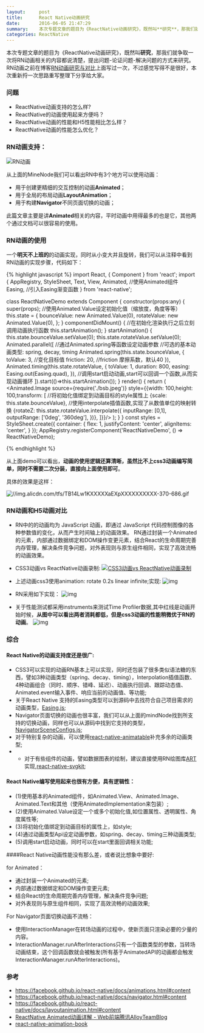```yaml
---
layout:     post
title:      React Native动画研究
date:       2016-06-05 21:47:29
summary:    本次专题文章的题目为《ReactNative动画研究》，既然叫**研究**，那我们就争取一次将RN动画相关的内容都说清楚，提出问题-论证问题-解决问题的方式来研究。RN动画之前在博客[RN动画研究与对比](http://tw93.github.io/2016-04-05/the-thinking-about-react-native-animated.html)上面写过一次，不过感觉写得不是很好，本次重新捋一次思路重写整理下分享给大家。
categories: ReactNative
---
```


本次专题文章的题目为《ReactNative动画研究》，既然叫**研究**，那我们就争取一次将RN动画相关的内容都说清楚，提出问题-论证问题-解决问题的方式来研究。RN动画之前在博客[RN动画研究与对比](http://tw93.github.io/2016-04-05/the-thinking-about-react-native-animated.html)上面写过一次，不过感觉写得不是很好，本次重新捋一次思路重写整理下分享给大家。

### 问题
- ReactNative动画支持的怎么样?
- ReactNative的动画使用起来方便吗？
- ReactNative动画的性能和H5性能相比怎么样？
- ReactNative动画的性能怎么优化？

###  RN动画支持：

![RN动画](https://img.alicdn.com/tfs/TB1HDwhKXXXXXcraXXXXXXXXXXX-1225-1716.png)

从上面的MineNode我们可以看出RN中有3个地方可以使用动画：

- 用于创建更精细的交互控制的动画**Animated**；
- 用于全局的布局动画**LayoutAnimation**；
- 用于构建**Navigator**不同页面切换的动画；

此篇文章主要是讲**Animated**相关的内容，平时动画中用得最多的也是它，其他两个通过文档可以很容易的使用。

### RN动画的使用

一个**明天不上班的**的动画实现，同时从小变大并且旋转，我们可以从注释中看到RN动画的实现步骤，代码如下：

{% highlight javascript %}
import React, { Component } from 'react';
import {
    AppRegistry,
    StyleSheet,
    Text,
    View,
    Animated,   //使用Animated组件
    Easing,     //引入Easing渐变函数
} from 'react-native';

class ReactNativeDemo extends Component {
    constructor(props:any) {
        super(props);
        //使用Animated.Value设定初始化值（缩放度，角度等等）
        this.state = {
            bounceValue: new Animated.Value(0),
            rotateValue: new Animated.Value(0),
        };
    }
    componentDidMount() {
        //在初始化渲染执行之后立刻调用动画执行函数
        this.startAnimation();
    }
    startAnimation() {
        this.state.bounceValue.setValue(0);
        this.state.rotateValue.setValue(0);
        Animated.parallel([
            //通过Animated.spring等函数设定动画参数
            //可选的基本动画类型: spring, decay, timing
            Animated.spring(this.state.bounceValue, {
                toValue: 3,      //变化目标值
                friction: 20,    //friction 摩擦系数，默认40
            }),
            Animated.timing(this.state.rotateValue, {
                toValue: 1,
                duration: 800,
                easing: Easing.out(Easing.quad),
            }),
            //调用start启动动画,start可以回调一个函数,从而实现动画循环
        ]).start(()=>this.startAnimation());
    }
    render() {
        return (
            <View style={styles.container}>
                <Animated.Image source={require('./bsb.jpeg')}
                            style={{width: 100,height: 100,transform: [
                            //将初始化值绑定到动画目标的style属性上
                            {scale: this.state.bounceValue},
                            //使用interpolate插值函数,实现了从数值单位的映射转换
                            {rotateZ: this.state.rotateValue.interpolate({
                            inputRange: [0,1],
                            outputRange: ['0deg', '360deg'],
                            })},
                            ]}}/>
            </View>
        );
    }
}
const styles = StyleSheet.create({
    container: {
        flex: 1,
        justifyContent: 'center',
        alignItems: 'center',
    }
});
AppRegistry.registerComponent('ReactNativeDemo', () => ReactNativeDemo);

{% endhighlight %}

从上面demo可以看出，**动画的使用逻辑还算清晰，虽然比不上css3动画编写简单，同时不需要二次分装，直接向上面使用即可**。

具体的效果是这样：

![//img.alicdn.com/tfs/TB14Lw1KXXXXXaEXpXXXXXXXXXX-370-686.gif](https://img.alicdn.com/tfs/TB14Lw1KXXXXXaEXpXXXXXXXXXX-370-686.gif)


###  RN动画和H5动画对比
  - RN中的的动画均为 JavaScript 动画，即通过 JavaScript 代码控制图像的各种参数值的变化，从而产生时间轴上的动画效果。 RN通过封装一个Animated的元素，内部通过数据绑定和DOM操作变更元素，结合React的生命周期完善内存管理，解决条件竞争问题，对外表现则与原生组件相同，实现了高效流畅的动画效果。
  
  - CSS3动画vs ReactNative动画录制:
  [![CSS3动画vs ReactNative动画录制](https://img.alicdn.com/tfs/TB1JD1sMpXXXXa7XVXXXXXXXXXX-529-439.png)](http://cloud.video.taobao.com/play/u/737512883/p/1/e/6/t/1/36938589.mp4)

  - 上述动画css3使用animation: rotate 0.2s linear infinite;实现:
    ![img](https://img.alicdn.com/tfs/TB1vwKwMpXXXXXdXVXXXXXXXXXX-707-487.png)

  - RN采用如下实现：
    ![img](http://img.alicdn.com/tfs/TB1FdhKMpXXXXXRXVXXXXXXXXXX-573-255.png) 

  - 关于性能测试都采用instruments来测试Time Profiler数据,其中红线是动画开始时候，**从图中可以看出两者消耗都低，但是css3动画的性能稍微优于RN的动画**。
![img](https://img.alicdn.com/tfs/TB15mlYMpXXXXbnXpXXXXXXXXXX-735-235.png)


### 综合
#### React Native的动画支持度还是很广:
- CSS3可以实现的动画RN基本上可以实现，同时还包装了很多类似语法糖的东西，譬如3种动画类型（spring、decay、timing），Interpolation插值函数、4种动画组合（同时、顺序、错峰、延迟）、动画执行回调、跟踪动态值、Animated.event输入事件、响应当前的动画值、等功能;
- 关于React Native 支持的Easing类型可以到源码中去找符合自己项目需求的动画类型，[Easing.js](https://github.com/facebook/react-native/blob/master/Libraries/Animated/src/Easing.js);
- Navigator页面切换的动画也很丰富，我们可以从上面的mindNode找到所支持的切换动画，同样也可以从源码中找到它支持的类型，[NavigatorSceneConfigs.js](https://github.com/facebook/react-native/blob/master/Libraries/CustomComponents/Navigator/NavigatorSceneConfigs.js);
- 对于特别复杂的动画，可以使用[react-native-animatable](https://github.com/oblador/react-native-animatable)补充多余的动画类型;
- - 对于有些组件的动画，譬如数据图表的绘制，建议直接使用RN绘图库[ART](https://github.com/facebook/react-native/tree/master/Libraries/ART)实现,[react-native-svgkit](https://github.com/brentvatne/react-native-svgkit);



#### React Native编写使用起来也很有方便，具有逻辑性：
- (1)使用基本的Animated组件，如Animated.View、Animated.Image、Animated.Text和其他（使用AnimatedImplementation来包装）;
- (2)使用Animated.Value设定一个或多个初始化值,如位置属性、透明属性、角度属性等;
- (3)将初始化值绑定到动画目标的属性上，如style;
- (4)通过动画类型Api设定动画参数，如spring、decay、timing三种动画类型;
- (5)调用start启动动画，同时可以在start里面回调相关功能;



####React Native动画性能没有那么差，或者说比想象中要好:

for Animated：
- 通过封装一个Animated的元素;
- 内部通过数据绑定和DOM操作变更元素;
- 结合React的生命周期完善内存管理，解决条件竞争问题;
- 对外表现则与原生组件相同，实现了高效流畅的动画效果;

For Navigator页面切换动画不流畅：
- 使用InteractionManager在转场动画的过程中，使新页面只渲染必要的少量的内容。
- InteractionManager.runAfterInteractions只有一个函数类型的参数，当转场动画结束，这个回调函数就会被触发(所有基于AnimatedAPI的动画都会触发InteractionManager.runAfterInteractions)。
   

    
### 参考
- https://facebook.github.io/react-native/docs/animations.html#content
- https://facebook.github.io/react-native/docs/navigator.html#content
- https://facebook.github.io/react-native/docs/layoutanimation.html#content
- [ReactNative Animated动画详解 - Web前端腾讯AlloyTeamBlog](https://www.google.com.hk/url?sa=t&rct=j&q=&esrc=s&source=web&cd=5&cad=rja&uact=8&ved=0ahUKEwjghpGciPnLAhVGkywKHQebDBwQFgg4MAQ&url=%68%74%74%70%3a%2f%2f%77%77%77%2e%61%6c%6c%6f%79%74%65%61%6d%2e%63%6f%6d%2f%32%30%31%36%2f%30%31%2f%72%65%61%63%74%6e%61%74%69%76%65%2d%61%6e%69%6d%61%74%65%64%2f&usg=AFQjCNFHs4H5NFeDSA60uU1AiwE4s3DDtA&sig2=co4jsVL_5KxI5g-Ug0eKBQ)
- [react-native-animation-book](http://browniefed.com/react-native-animation-book/)



